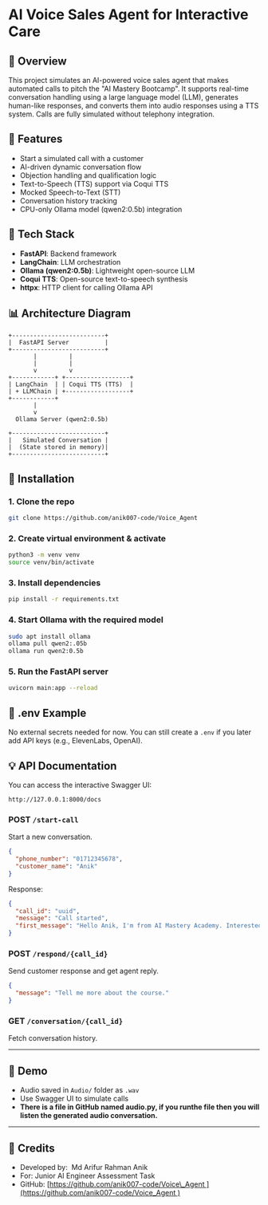 # AI Voice Sales Agent for Interactive Care

## 🌟 Overview

This project simulates an AI-powered voice sales agent that makes automated calls to pitch the "AI Mastery Bootcamp". It supports real-time conversation handling using a large language model (LLM), generates human-like responses, and converts them into audio responses using a TTS system. Calls are fully simulated without telephony integration.

## 🤝 Features

* Start a simulated call with a customer
* AI-driven dynamic conversation flow
* Objection handling and qualification logic
* Text-to-Speech (TTS) support via Coqui TTS
* Mocked Speech-to-Text (STT)
* Conversation history tracking
* CPU-only Ollama model (qwen2:0.5b) integration

## 🚀 Tech Stack

* **FastAPI**: Backend framework
* **LangChain**: LLM orchestration
* **Ollama (qwen2:0.5b)**: Lightweight open-source LLM
* **Coqui TTS**: Open-source text-to-speech synthesis
* **httpx**: HTTP client for calling Ollama API

## 📊 Architecture Diagram

```
+--------------------------+
|  FastAPI Server          |
+--------------------------+
       |         |           
       |         |
       v         v
+------------+ +------------------+
| LangChain  | | Coqui TTS (TTS)  |
| + LLMChain | +------------------+
+------------+
       |
       v
  Ollama Server (qwen2:0.5b)

+--------------------------+
|   Simulated Conversation |
|  (State stored in memory)|
+--------------------------+
```

## 🔧 Installation

### 1. Clone the repo

```bash
git clone https://github.com/anik007-code/Voice_Agent 

```

### 2. Create virtual environment & activate

```bash
python3 -m venv venv
source venv/bin/activate
```

### 3. Install dependencies

```bash
pip install -r requirements.txt
```

### 4. Start Ollama with the required model

```bash
sudo apt install ollama
ollama pull qwen2:.05b
ollama run qwen2:0.5b
```

### 5. Run the FastAPI server

```bash
uvicorn main:app --reload
```

## 🔐 .env Example

No external secrets needed for now. You can still create a `.env` if you later add API keys (e.g., ElevenLabs, OpenAI).

## 💡 API Documentation

You can access the interactive Swagger UI:

```
http://127.0.0.1:8000/docs
```

### POST `/start-call`

Start a new conversation.

```json
{
  "phone_number": "01712345678",
  "customer_name": "Anik"
}
```

Response:

```json
{
  "call_id": "uuid",
  "message": "Call started",
  "first_message": "Hello Anik, I'm from AI Mastery Academy. Interested in AI skills?"
}
```

### POST `/respond/{call_id}`

Send customer response and get agent reply.

```json
{
  "message": "Tell me more about the course."
}
```

### GET `/conversation/{call_id}`

Fetch conversation history.

---

## 🎥 Demo

* Audio saved in `Audio/` folder as `.wav`
* Use Swagger UI to simulate calls
* **There is a file in GitHub named audio.py, if you runthe file then you will listen the generated audio conversation.** 

---

## 🚀 Credits

* Developed by:  Md Arifur Rahman Anik
* For: Junior AI Engineer Assessment Task
* GitHub: [https://github.com/anik007-code/Voice\_Agent ](https://github.com/anik007-code/Voice_Agent )
